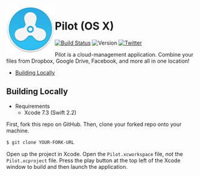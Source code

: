 <img align="left" src="Pilot/Assets.xcassets/AppIcon.appiconset/icon_128x128.png">

# Pilot (OS X)
[![Build Status](https://travis-ci.org/RohanNagar/pilot-osx.svg?branch=master)](https://travis-ci.org/RohanNagar/pilot-osx)
![Version](https://img.shields.io/badge/version-dev-7f8c8d.svg)
[![Twitter](https://img.shields.io/badge/twitter-%40RohanNagar22-00aced.svg)](http://twitter.com/RohanNagar22)

Pilot is a cloud-management application. Combine your files from Dropbox, Google Drive, Facebook, and more all in one location!

* [Building Locally](#building-locally)

## Building Locally
- Requirements
  - Xcode 7.3 (Swift 2.2)

First, fork this repo on GitHub. Then, clone your forked repo onto your machine.

```bash
$ git clone YOUR-FORK-URL
```

Open up the project in Xcode. Open the `Pilot.xcworkspace` file, *not* the `Pilot.xcproject` file. Press the play button at the top left of the Xcode window to build and then launch the application.
